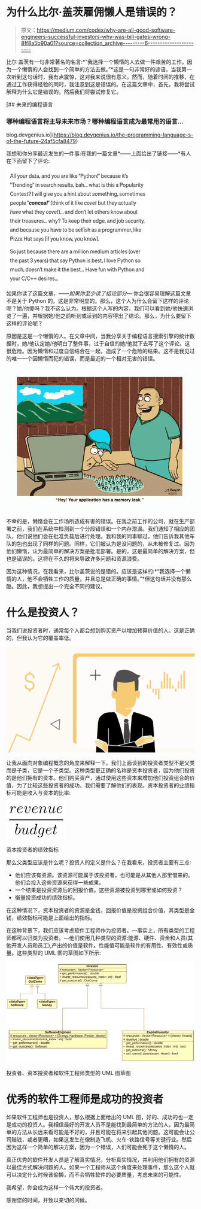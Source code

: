 # 为什么比尔·盖茨雇佣懒人是错误的？

> 原文：<https://medium.com/codex/why-are-all-good-software-engineers-successful-investors-why-was-bill-gates-wrong-8ff8a5b90a01?source=collection_archive---------6----------------------->

比尔·盖茨有一句非常著名的名言:*“我选择一个懒惰的人去做一件艰苦的工作。因为一个懒惰的人会找到一个简单的方法去做。”*这是一句非常好的谚语，当我第一次听到这句话时，我有点震惊，这对我来说很有意义。然而，随着时间的推移，在通过工作获得经验的同时，我注意到这是错误的。在这篇文章中，首先，我将尝试解释为什么它是错误的，然后我们将尝试修复它。

[](https://blog.devgenius.io/the-programming-language-s-of-the-future-24af5cfa8479) [## 未来的编程语言

### 哪种编程语言将主导未来市场？哪种编程语言成为最常用的语言…

blog.devgenius.io](https://blog.devgenius.io/the-programming-language-s-of-the-future-24af5cfa8479) 

我想和你分享最近发生的一件事:在我的一篇文章*——上面给出了链接——*有人在下面留下了评论:

![](img/c0dd8425c5118252fdf11df3365e1f24.png)

如果你读了这篇文章，*——如果你至少读了结论部分—* 你会很容易理解这篇文章不是关于 Python 的。这是非常明显的。那么，这个人为什么会留下这样的评论呢？她/他傻吗？我不这么认为。根据这个人写的内容，我们可以看到她/他快速浏览了一遍，并根据她/他之前听到或读到的内容得出了结论。那么，为什么要留下这样的评论呢？

原因是这是一个懒惰的人。在文章中间，当我分享关于编程语言搜索引擎的统计数据时，她/他认定她/他明白了整件事，过于自信的她/他就下去写了这个评论。这很危险。因为懒惰和过度自信结合在一起，造成了一个危险的结果。这不是我见过的唯一一个因懒惰而犯的错误，而是最近的一个相对无害的错误。

![](img/1dbdcca3a5ae3c947e01a818834e7012.png)

不幸的是，懒惰会在工作场所造成有害的错误。在我之前工作的公司，就在生产部署之前，我们在系统中检测到一个分段错误和一个内存泄漏。我们通知了相应的团队，他们说他们会在批准负载后进行处理。我和我的同事聊过，他们告诉我其他车队的包也出现了同样的问题。同样，它们被认为是没问题的，从未被修复过。因为他们懒惰，认为最简单的解决方案是批准部署。是的，这是最简单的解决方案，但也是错误的。这将在不久的将来导致许多问题和资源浪费。

因为这种情况，在我看来，比尔盖茨说的是错的。应该是这样的:*“我选择一个懒惰的人，他不会牺牲工作的质量，并且总是做正确的事情。”*但这句话并没有那么酷。因此，我想提出一个完全不同的建议。

# 什么是投资人？

当我们说投资者时，通常每个人都会想到购买资产以增加预算价值的人。这是正确的，但我认为它的覆盖率低。

![](img/1a5b8d4946976577ad84e36a9ec20001.png)

让我从面向对象编程概念的角度来解释一下。我们上面谈到的投资者类型不是父类而是子类，它是一个子类型。这种类型更正确的名称是资本投资者，因为他们投资的是他们拥有的资本。他们购买资产，通过使用这些资本来增加他们投资组合的价值，为了比较这些投资者的成功，我们需要了解他们的表现。资本投资者的业绩指标可能是收入与资本的比率:

![](img/9aca5d8d8837c90dcecf23c8b7f54e3e.png)

资本投资者的绩效指标

那么父类型应该是什么呢？投资人的定义是什么？在我看来，投资者主要有三点:

*   他们应该有资源。该资源可能属于该投资者，也可能是从其他人那里借来的。他们会投入这些资源来获得一些成果。
*   一个结果是投资资源后的回报价值。这些资源被投资到哪里或如何投资？
*   衡量投资成功的绩效指标。

在这种情况下，资本投资者的资源是金钱，回报价值是投资组合价值，其类型是金钱，绩效指标可能是上面给出的指标。

在这种背景下，我们应该考虑软件工程师作为投资者。—事实上，所有类型的工程师都可以归类为投资者。—他们使用几种类型的资源:能源、硬件、资金和人员(其他开发人员和员工),产出的价值是软件。性能值可能是软件的有用性、有效性或质量。这些类型的 UML 图的草图如下所示:

![](img/4ee7f1e15ec4599b788f08412f9b479c.png)

投资者、资本投资者和软件工程师类型的 UML 图草图

# 优秀的软件工程师是成功的投资者

如果软件工程师也是投资人，那么根据上面给出的 UML 图，好的、成功的也一定是成功的投资人。我相信最好的开发人员不是能找到最简单的方法的人，因为最简单的方法从长远来看可能是不好的，并且可能在将来引起其他问题。这可能会让公司赔钱，或者更糟，如果这发生在像制造飞机、火车-铁路信号等关键行业。然后因为这样一个简单的解决方案，因为一个错误，人们可能会死于这个懒惰的人。

真正优秀的软件开发人员是了解真实情况，分析真实情况，并利用他们拥有的资源以最佳方式解决问题的人。如果一个工程师从这个角度来处理事件，那么这个人就可以决定什么时候该偷懒，而不会牺牲软件的必要质量，考虑未来的可能性。

我希望，你会成为这样一个伟大的投资者。

感谢您的时间，并致以亲切的问候。
